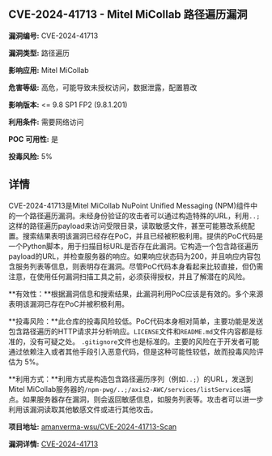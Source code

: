 ## CVE-2024-41713 - Mitel MiCollab 路径遍历漏洞

**漏洞编号:** CVE-2024-41713

**漏洞类型:** 路径遍历

**影响应用:** Mitel MiCollab

**危害等级:** 高危，可能导致未授权访问，数据泄露，配置篡改

**影响版本:** <= 9.8 SP1 FP2 (9.8.1.201)

**利用条件:** 需要网络访问

**POC 可用性:** 是

**投毒风险:** 5%

## 详情

CVE-2024-41713是Mitel MiCollab NuPoint Unified Messaging (NPM)组件中的一个路径遍历漏洞。未经身份验证的攻击者可以通过构造特殊的URL，利用`..;`这样的路径遍历payload来访问受限目录，读取敏感文件，甚至可能篡改系统配置。搜索结果表明该漏洞已经存在PoC，并且已经被积极利用。提供的PoC代码是一个Python脚本，用于扫描目标URL是否存在此漏洞。它构造一个包含路径遍历payload的URL，并检查服务器的响应。如果响应状态码为200，并且响应内容包含服务列表等信息，则表明存在漏洞。尽管PoC代码本身看起来比较直接，但仍需注意，在使用任何漏洞扫描工具之前，必须获得授权，并且了解潜在的风险。

**有效性：**根据漏洞信息和搜索结果，此漏洞利用PoC应该是有效的。多个来源表明该漏洞已存在PoC并被积极利用。

**投毒风险：**此仓库的投毒风险较低。PoC代码本身相对简单，主要功能是发送包含路径遍历的HTTP请求并分析响应。`LICENSE`文件和`README.md`文件内容都是标准的，没有可疑之处。 `.gitignore`文件也是标准的。主要的风险在于开发者可能通过依赖注入或者其他手段引入恶意代码，但是这种可能性较低，故而投毒风险评估为 5%。

**利用方式：**利用方式是构造包含路径遍历序列（例如`..;`）的URL，发送到Mitel MiCollab服务器的`/npm-pwg/..;/axis2-AWC/services/listServices`端点。如果服务器存在漏洞，则会返回敏感信息，如服务列表等。攻击者可以进一步利用该漏洞读取其他敏感文件或进行其他攻击。

**项目地址:** [amanverma-wsu/CVE-2024-41713-Scan](https://github.com/amanverma-wsu/CVE-2024-41713-Scan)

**漏洞详情:** [CVE-2024-41713](https://nvd.nist.gov/vuln/detail/CVE-2024-41713)